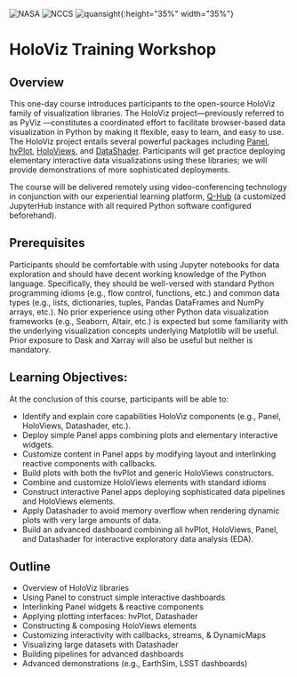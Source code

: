 
![NASA](http://www.nasa.gov/sites/all/themes/custom/nasatwo/images/nasa-logo.svg) ![NCCS](https://www.nccs.nasa.gov/sites/default/files/NCCS_Logo_0.png) ![quansight](https://scontent-iad3-1.xx.fbcdn.net/v/t1.0-9/129390617_679875916029707_4310716815556376327_o.png?_nc_cat=101&ccb=1-3&_nc_sid=973b4a&_nc_ohc=Xcv4JyCuLGwAX99Rvac&_nc_oc=AQkgnVsMESu8URGvP5QqT_cJwB7mTBoZBucrPs2KGzCPYdQvR5XdDXytzRhqFdCVu8U&_nc_ht=scontent-iad3-1.xx&oh=bd9e7286c3a4f593d667b8f34a68eaa0&oe=60693A2F){:height="35%" width="35%"}

# HoloViz Training Workshop

## Overview

This one-day course introduces participants to the open-source HoloViz family of
visualization libraries. The HoloViz project—previously referred to as PyViz —constitutes
a coordinated effort to facilitate browser-based data visualization in Python by making it
flexible, easy to learn, and easy to use. The HoloViz project entails several powerful
packages including [Panel](https://panel.holoviz.org/), [hvPlot](https://hvplot.holoviz.org/), 
[HoloViews](http://holoviews.org/), and [DataShader](https://datashader.org/). 
Participants will get practice deploying elementary interactive data visualizations using these libraries; we will
provide demonstrations of more sophisticated deployments.

The course will be delivered remotely using video-conferencing technology in conjunction
with our experiential learning platform, [Q-Hub](https://www.quansight.com/post/announcing-qhub)
 (a customized JupyterHub instance with all required Python software configured beforehand).

## Prerequisites

Participants should be comfortable with using Jupyter notebooks for data exploration and
should have decent working knowledge of the Python language. Specifically, they should
be well-versed with standard Python programming idioms (e.g., flow control, functions,
etc.) and common data types (e.g., lists, dictionaries, tuples, Pandas DataFrames and
NumPy arrays, etc.). No prior experience using other Python data visualization
frameworks (e.g., Seaborn, Altair, etc.) is expected but some familiarity with the
underlying visualization concepts underlying Matplotlib will be useful. Prior exposure to
Dask and Xarray will also be useful but neither is mandatory.

## Learning Objectives:

At the conclusion of this course, participants will be able to:
- Identify and explain core capabilities HoloViz components (e.g., Panel, HoloViews, Datashader, etc.).
- Deploy simple Panel apps combining plots and elementary interactive widgets.
- Customize content in Panel apps by modifying layout and interlinking reactive components with callbacks.
- Build plots with both the hvPlot and generic HoloViews constructors.
- Combine and customize HoloViews elements with standard idioms
- Construct interactive Panel apps deploying sophisticated data pipelines and HoloViews elements.
- Apply Datashader to avoid memory overflow when rendering dynamic plots with very large amounts of data.
- Build an advanced dashboard combining all hvPlot, HoloViews, Panel, and Datashader for interactive exploratory data analysis (EDA).

## Outline

- Overview of HoloViz libraries
- Using Panel to construct simple interactive dashboards
- Interlinking Panel widgets & reactive components
- Applying plotting interfaces: hvPlot, Datashader
- Constructing & composing HoloViews elements
- Customizing interactivity with callbacks, streams, & DynamicMaps
- Visualizing large datasets with Datashader
- Building pipelines for advanced dashboards
- Advanced demonstrations (e.g., EarthSim, LSST dashboards)

<!---

### [Installing the Anaconda Python Distribution](#)
It is not required to have a Python distribution installed on your local machine.
However, we believe that it is important to have one in order to write and run your own Python
applications. We recommend that you install
the Anaconda Python distribution by following the instructions at: [Anconda installation Guide](https://docs.continuum.io/anaconda/install/)

### [Installing Git](#)
To install Git on your local machine, follow the installation instructions: [Getting Started - Installing Git](https://git-scm.com/book/en/v2/Getting-Started-Installing-Git)


To fully follow all the topics below, you need to have a **gmail** account in order to access Google Colaboratory. Each course will be taught through the Google cloud based Jupyter notebook.


### <span style="color: red">Array Manipulation and Visualization Tools</span>

| Lecture Topic | Interactive Link | 
|:---|:---|
| **Introduction to Numpy** | [![Open In Colab](https://colab.research.google.com/assets/colab-badge.svg)](https://colab.research.google.com/github/astg606/py_materials/blob/master/numpy/introduction_numpy_new.ipynb) |
| **Introduction to Pandas** | |
| **Interactive Data Visualization with HoloViews**  |  | 
| **Manipulating Geolocated Data with Xarray**  |  | 
| **Feedback**  | <a href="https://www.surveymonkey.com/r/BW29DG6"> Evaluation Survey </a> | 



| **Introduction to Pandas** | ![Open In Colab](https://colab.research.google.com/assets/colab-badge.svg)](https://colab.research.google.com/github/astg606/py_materials/blob/master/pandas/introduction_pandas.ipynb) |
| **Interactive Data Visualization with HoloViews** | ![Open In Colab](https://colab.research.google.com/assets/colab-badge.svg)](https://colab.research.google.com/github/astg606/py_materials/blob/master/visualization/introduction_holoviews.ipynb) |
| **Manipulating Geolocated Data with Xarray** | ![Open In Colab](https://colab.research.google.com/assets/colab-badge.svg)](https://colab.research.google.com/github/astg606/py_materials/blob/master/xarray/introduction_xarray.ipynb) |
| 17:15-17:30 | **Feedback Session** |  |  |
| 17:15-17:30 | **Feedback Session** |  <a href="https://www.surveymonkey.com/r/PWQVXH5"> Evaluation Survey </a> | |
--->
